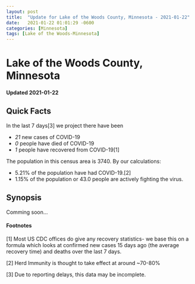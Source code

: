 ```yaml
---
layout: post
title:  "Update for Lake of the Woods County, Minnesota - 2021-01-22"
date:   2021-01-22 01:01:29 -0600
categories: [Minnesota]
tags: [Lake of the Woods-Minnesota]
---
```


# Lake of the Woods County, Minnesota
#### Updated 2021-01-22

## Quick Facts

In the last 7 days[3] we project there have been
- *21* new cases of COVID-19
- *0* people have died of COVID-19
- *1* people have recovered from COVID-19[1]

The population in this census area is 3740. By our calculations:
- 5.21% of the population have had COVID-19.[2]
- 1.15% of the population or 43.0 people are actively fighting the virus.

## Synopsis

Comming soon...


#### Footnotes

[1] Most US CDC offices do give any recovery statistics- we base this on a formula which looks at confirmed new cases
15 days ago (the average recovery time) and deaths over the last 7 days.

[2] Herd Immunity is thought to take effect at around ~70-80%

[3] Due to reporting delays, this data may be incomplete.
 
    